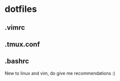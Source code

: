 # dotfiles
## .vimrc

## .tmux.conf

## .bashrc

New to linux and vim, do give me recommendations
:)
